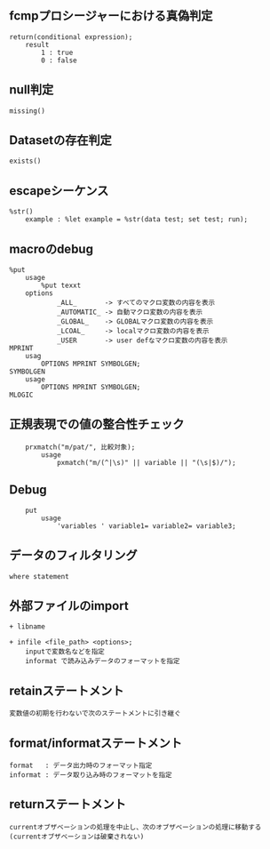 ## fcmpプロシージャーにおける真偽判定
	return(conditional expression);
		result
			1 : true
			0 : false




## null判定
	missing()

## Datasetの存在判定
	exists()

## escapeシーケンス
	%str()
		example : %let example = %str(data test; set test; run);

## macroのdebug
	%put
		usage
			%put texxt
		options
				_ALL_       -> すべてのマクロ変数の内容を表示
				_AUTOMATIC_ -> 自動マクロ変数の内容を表示
				_GLOBAL_    -> GLOBALマクロ変数の内容を表示
				_LCOAL_     -> localマクロ変数の内容を表示
				_USER       -> user defなマクロ変数の内容を表示
	MPRINT
		usag
			OPTIONS MPRINT SYMBOLGEN;
	SYMBOLGEN
		usage
			OPTIONS MPRINT SYMBOLGEN;
	MLOGIC

## 正規表現での値の整合性チェック
		prxmatch("m/pat/", 比較対象);
			usage
				pxmatch("m/(^|\s)" || variable || "(\s|$)/");

## Debug
		put
			usage
				'variables ' variable1= variable2= variable3;

## データのフィルタリング
	where statement




## 外部ファイルのimport

	+ libname

	+ infile <file_path> <options>;
		inputで変数名などを指定
		informat で読み込みデータのフォーマットを指定


## retainステートメント
	変数値の初期を行わないで次のステートメントに引き継ぐ


## format/informatステートメント
	format   : データ出力時のフォーマット指定
	informat : データ取り込み時のフォーマットを指定


## returnステートメント
	currentオブザベーションの処理を中止し、次のオブザベーションの処理に移動する(currentオブザベーションは破棄されない)
